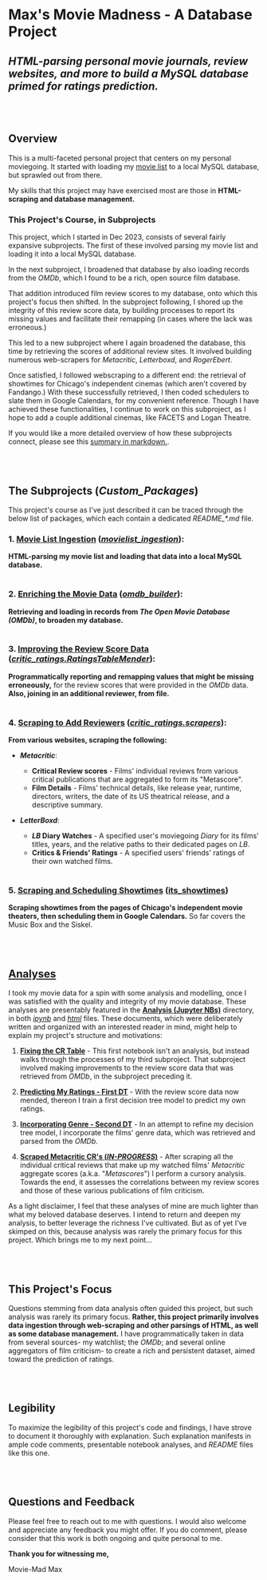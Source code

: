 # **Max's Movie Madness** - A Database Project
## *HTML-parsing personal movie journals, review websites, and more to build a MySQL database primed for ratings prediction.*

<br></br>
## Overview

This is a multi-faceted personal project that centers on my personal moviegoing. It started with loading my [movie list](/movie_lists/Movies.html) to a local MySQL database, but sprawled out from there.

My skills that this project may have exercised most are those in **HTML-scraping and database management.**



### This Project's Course, in Subprojects

This project, which I started in Dec 2023, consists of several fairly expansive subprojects. The first of these involved parsing my movie list and loading it into a local MySQL database.

In the next subproject, I broadened that database by also loading records from the *OMDb*, which I found to be a rich, open source film database. 

That addition introduced film review scores to my database, onto which this project's focus then shifted. In the subproject following, I shored up the integrity of this review score data, by building processes to report its missing values and facilitate their remapping (in cases where the lack was erroneous.)

This led to a new subproject where I again broadened the database, this time by retrieving the scores of additional review sites. It involved building numerous web-scrapers for *Metacritic*, *Letterboxd*, and *RogerEbert*. 

Once satisfied, I followed webscraping to a different end: the retrieval of showtimes for Chicago's independent cinemas (which aren't covered by Fandango.) With these successfully retrieved, I then coded schedulers to slate them in Google Calendars, for my convenient reference. Though I have achieved these functionalities, I continue to work on this subproject, as I hope to add a couple additional cinemas, like FACETS and Logan Theatre.

If you would like a more detailed overview of how these subprojects connect, please see this [summary in markdown.](/Presentation/README_package_details.md).

<!--
To create a database primed to predict my own ratings, I here embarked on a series of subprojects to build and enrich to such a one. These subprojects, which number at four and counting, mark various stages of the effort and have been organized into separate custom Python packages.

So organized, the course of this project can be chronologically traced through the below list of packages, which each contain dedicated *README_\*.md* files:
-->

<br></br>
## **The Subprojects (*Custom_Packages*)**

This project's course as I've just described it can be traced through the below list of packages, which each contain a dedicated *README_\*.md* file.



### 1. [**Movie List Ingestion**](/movielist_ingestion/README_movielist_ingestion.md) ([*movielist_ingestion*](/movielist_ingestion/)): 
**HTML-parsing my movie list and loading that data into a local MySQL database.**
<br></br>

### 2. [**Enriching the Movie Data**](/omdb_builder/README_omdb_builder.md) ([*omdb_builder*](/omdb_builder/)):
**Retrieving and loading in records from *The Open Movie Database (OMDb)*, to broaden my database.**
<br></br>

### 3. [**Improving the Review Score Data**](/critic_ratings/RatingsTableMender/README_ratings_mender.md) ([*critic_ratings.RatingsTableMender*](/critic_ratings/RatingsTableMender/)):
**Programmatically reporting and remapping values that might be missing erroneously,** for the review scores that were provided in the *OMDb* data. **Also, joining in an additional reviewer, from file.**
<br></br>

### 4. [**Scraping to Add Reviewers**](/critic_ratings//scrapers/README_scraping_reviews.md) ([*critic_ratings.scrapers*](/critic_ratings/scrapers/)): 
**From various websites, scraping the following:**
- ***Metacritic***:
    - **Critical Review scores** - Films' individual reviews from various critical publications that are aggregated to form its "Metascore".
    - **Film Details** - Films' technical details, like release year, runtime, directors, writers, the date of its US theatrical release, and a descriptive summary.

- ***LetterBoxd***: 
    - ***LB* Diary Watches** - A specified user's moviegoing *Diary* for its films' titles, years, and the relative paths to their dedicated pages on *LB*.
    - **Critics & Friends' Ratings** - A specified users' friends' ratings of their own watched films.
<br></br>
    
<!-- - ***RogerEbert* (IN-PROGRESS)**: These scrapers are still in-progress, as they get blocked after only ~30 ratings scraped.
    - **Recent Ratings** - Scrape some of this site's most recent ratings.
    - **Ratings of Specified Films** - Scrape a film's rating, given its title and release year. -->

### 5. [**Scraping and Scheduling Showtimes**](/its_showtimes/README_its_showtimes.md) ([its_showtimes](/its_showtimes/))
**Scraping showtimes from the pages of Chicago's independent movie theaters, then scheduling them in Google Calendars.** So far covers the Music Box and the Siskel.

<!-- Web-scrape  individual reviews from various critical publications which are aggregated to form a film's "Metascore" on *Metacritic*. With these, I am able to analyze correlations between my ratings and those of prominent publications. This package also includes scrapers that I've built for the sites *Letterboxd* and *RogerEbert*. -->

<br></br>
## [**Analyses**](/Analysis/Jupyter%20HTMLs/)

I took my movie data for a spin with some analysis and modelling, once I was satisfied with the quality and integrity of my movie database. These analyses are presentably featured in the [**Analysis (Jupyter NBs)**](/Analysis/) directory, in both [*ipynb*](/Analysis/) and [*html*](/Analysis/Jupyter%20HTMLs/) files. These documents, which were deliberately written and organized with an interested reader in mind, might help to explain my project's structure and motivations:

1. [**Fixing the CR Table**](/Analysis/Fixing%20the%20CR%20Table.ipynb) - This first notebook isn't an analysis, but instead walks through the processes of my third subproject. That subproject involved making improvements to the review score data that was retrieved from *OMDb*, in the subproject preceding it.

2. [**Predicting My Ratings - First DT**](/Analysis/Predicting%20My%20Ratings%20-%20First%20DT.ipynb) - With the review score data now mended, thereon I train a first decision tree model to predict my own ratings.

3. [**Incorporating Genre - Second DT**](/Analysis/Incorporating%20Genre%20-%20Second%20DT.ipynb) - In an attempt to refine my decision tree model, I incorporate the films' genre data, which was retrieved and parsed from the *OMDb.*

4. [**Scraped Metacritic CR's (*IN-PROGRESS*)**](/Analysis/Scraped%20Metacritic%20CR's.ipynb) - After scraping all the individual critical reviews that make up my watched films' *Metacritic* aggregate scores (a.k.a. "*Metascores*") I perform a cursory analysis. Towards the end, it assesses the correlations between my review scores and those of these various publications of film criticism.

<!-- These packages each enhanced the dataset by adding to it. At the introduction of each package, I attempted to leverage those added data elements in a new analysis. These analyses are presentably featured in the **Analysis (Jupyter NBs)** directory, in both *ipynb* and *html* files. These documents, which were deliberately written and organized with an interested reader in mind, might help to explain my project's structure and motivations.  -->

As a light disclaimer, I feel that these analyses of mine are much lighter than what my beloved database deserves. I intend to return and deepen my analysis, to better leverage the richness I've cultivated. But as of yet I've skimped on this, because analysis was rarely the primary focus for this project. Which brings me to my next point...

<br></br>
## This Project's Focus

Questions stemming from data analysis often guided this project, but such analysis was rarely its primary focus. **Rather, this project primarily involves data ingestion through web-scraping and other parsings of HTML, as well as some database management.** I have programmatically taken in data from several sources- my watchlist; the *OMDb*; and several online aggregators of film criticism- to create a rich and persistent dataset, aimed toward the prediction of ratings.

<br></br>
## Legibility

To maximize the legibility of this project's code and findings, I have strove to document it thoroughly with explanation. Such explanation manifests in ample code comments, presentable notebook analyses, and *README* files like this one.

<br></br>
## Questions and Feedback

Please feel free to reach out to me with questions. I would also welcome and appreciate any feedback you might offer. If you do comment, please consider that this work is both ongoing and quite personal to me.

**Thank you for witnessing me,**

Movie-Mad Max
